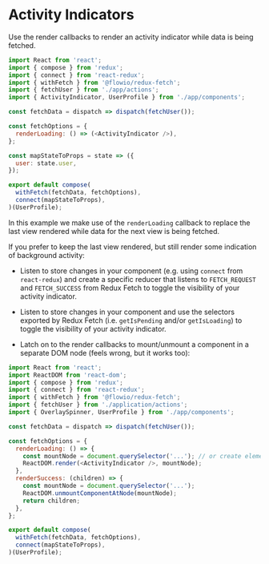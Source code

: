 # Activity Indicators

Use the render callbacks to render an activity indicator while data is being fetched.

```javascript
import React from 'react';
import { compose } from 'redux';
import { connect } from 'react-redux';
import { withFetch } from '@flowio/redux-fetch';
import { fetchUser } from './app/actions';
import { ActivityIndicator, UserProfile } from './app/components';

const fetchData = dispatch => dispatch(fetchUser());

const fetchOptions = {
  renderLoading: () => (<ActivityIndicator />),
};

const mapStateToProps = state => ({
  user: state.user,
});

export default compose(
  withFetch(fetchData, fetchOptions),
  connect(mapStateToProps),
)(UserProfile);
```

In this example we make use of the `renderLoading` callback to replace the last
view rendered while data for the next view is being fetched.

If you prefer to keep the last view rendered, but still render some indication
of background activity:

* Listen to store changes in your component (e.g. using `connect` from
`react-redux`) and create a specific reducer that listens to `FETCH_REQUEST` and
`FETCH_SUCCESS` from Redux Fetch to toggle the visibility of your activity indicator.

* Listen to store changes in your component and use the selectors exported by
Redux Fetch (i.e. `getIsPending` and/or `getIsLoading`) to toggle the visibility
of your activity indicator.

* Latch on to the render callbacks to mount/unmount a component in a separate
DOM node (feels wrong, but it works too):

```javascript
import React from 'react';
import ReactDOM from 'react-dom';
import { compose } from 'redux';
import { connect } from 'react-redux';
import { withFetch } from '@flowio/redux-fetch';
import { fetchUser } from './application/actions';
import { OverlaySpinner, UserProfile } from './app/components';

const fetchData = dispatch => dispatch(fetchUser());

const fetchOptions = {
  renderLoading: () => {
    const mountNode = document.querySelector('...'); // or create element and destroy it later
    ReactDOM.render(<ActivityIndicator />, mountNode);
  },
  renderSuccess: (children) => {
    const mountNode = document.querySelector('...');
    ReactDOM.unmountComponentAtNode(mountNode);
    return children;
  },
};

export default compose(
  withFetch(fetchData, fetchOptions),
  connect(mapStateToProps),
)(UserProfile);
```
